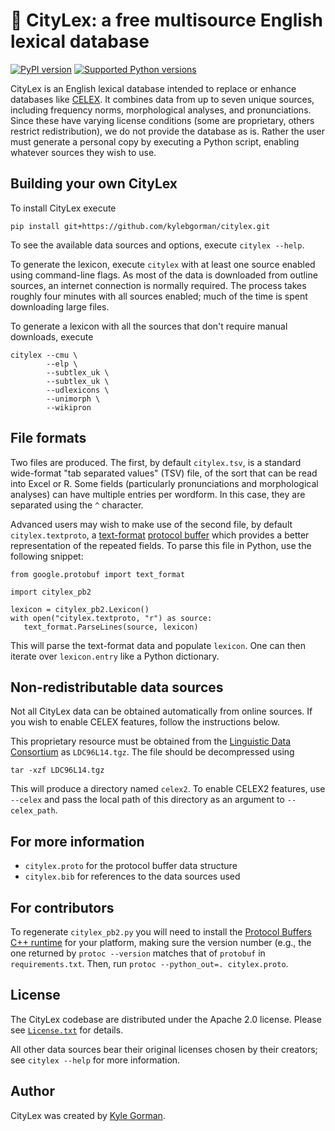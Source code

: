 🗽 CityLex: a free multisource English lexical database
======================================================

[![PyPI
version](https://badge.fury.io/py/wikipron.svg)](https://pypi.org/project/wikipron)
[![Supported Python
versions](https://img.shields.io/pypi/pyversions/wikipron.svg)](https://pypi.org/project/wikipron)

CityLex is an English lexical database intended to replace or enhance databases
like [CELEX](https://catalog.ldc.upenn.edu/LDC96L14). It combines data from up
to seven unique sources, including frequency norms, morphological analyses, and
pronunciations. Since these have varying license conditions (some are
proprietary, others restrict redistribution), we do not provide the database as
is. Rather the user must generate a personal copy by executing a Python script,
enabling whatever sources they wish to use.

Building your own CityLex
-------------------------

To install CityLex execute

    pip install git+https://github.com/kylebgorman/citylex.git

To see the available data sources and options, execute `citylex --help`.

To generate the lexicon, execute `citylex` with at least one source enabled
using command-line flags. As most of the data is downloaded from outline
sources, an internet connection is normally required. The process takes roughly
four minutes with all sources enabled; much of the time is spent downloading
large files.

To generate a lexicon with all the sources that don't require manual downloads,
execute

    citylex --cmu \
            --elp \
            --subtlex_uk \
            --subtlex_uk \
            --udlexicons \
            --unimorph \
            --wikipron

File formats
------------

Two files are produced. The first, by default `citylex.tsv`, is a standard
wide-format "tab separated values" (TSV) file, of the sort that can be read into
Excel or R. Some fields (particularly pronunciations and morphological analyses)
can have multiple entries per wordform. In this case, they are separated using
the `^` character.

Advanced users may wish to make use of the second file, by default
`citylex.textproto`, a
[text-format](https://developers.google.com/protocol-buffers/docs/reference/python/google.protobuf.text_format-module)
[protocol buffer](https://developers.google.com/protocol-buffers/) which
provides a better representation of the repeated fields. To parse this file in
Python, use the following snippet:

``` {.sourceCode .python}
from google.protobuf import text_format

import citylex_pb2

lexicon = citylex_pb2.Lexicon()
with open("citylex.textproto, "r") as source: 
   text_format.ParseLines(source, lexicon)
```

This will parse the text-format data and populate `lexicon`. One can then
iterate over `lexicon.entry` like a Python dictionary.

Non-redistributable data sources
--------------------------------

Not all CityLex data can be obtained automatically from online sources. If you
wish to enable CELEX features, follow the instructions below.

This proprietary resource must be obtained from the [Linguistic Data
Consortium](https://catalog.ldc.upenn.edu/LDC96L14) as `LDC96L14.tgz`. The file
should be decompressed using

    tar -xzf LDC96L14.tgz

This will produce a directory named `celex2`. To enable CELEX2 features, use
`--celex` and pass the local path of this directory as an argument to
`--celex_path`.

For more information
--------------------

-   `citylex.proto` for the protocol buffer data structure
-   `citylex.bib` for references to the data sources used

For contributors
----------------

To regenerate `citylex_pb2.py` you will need to install the [Protocol Buffers
C++ runtime](https://github.com/protocolbuffers/protobuf) for your platform,
making sure the version number (e.g., the one returned by `protoc --version`
matches that of `protobuf` in `requirements.txt`. Then, run
`protoc --python_out=. citylex.proto`.

License
-------

The CityLex codebase are distributed under the Apache 2.0 license. Please see
[`License.txt`](LICENSE.txt) for details.

All other data sources bear their original licenses chosen by their creators;
see `citylex --help` for more information.

Author
------

CityLex was created by [Kyle Gorman](http://wellformedness.com).
